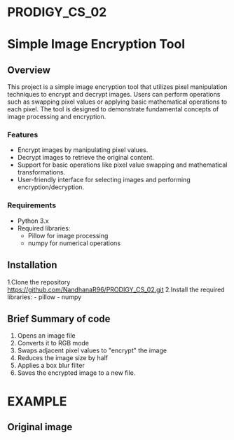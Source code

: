 # PRODIGY_CS_02

# Simple Image Encryption Tool

## Overview
This project is a simple image encryption tool that utilizes pixel manipulation techniques to encrypt and decrypt images. Users can perform operations such as swapping pixel values or applying basic mathematical operations to each pixel. The tool is designed to demonstrate fundamental concepts of image processing and encryption.

### Features
 - Encrypt images by manipulating pixel values.
 - Decrypt images to retrieve the original content.
 - Support for basic operations like pixel value swapping and mathematical transformations.
 - User-friendly interface for selecting images and performing encryption/decryption.
### Requirements
 - Python 3.x
 - Required libraries:
    - Pillow for image processing
    - numpy for numerical operations

## Installation
  1.Clone the repository
     https://github.com/NandhanaR96/PRODIGY_CS_02.git
  2.Install the required libraries:
      - pillow
      - numpy
## Brief Summary of code
  1. Opens an image file
  2. Converts it to RGB mode
  3. Swaps adjacent pixel values to "encrypt" the image
  4. Reduces the image size by half
  5. Applies a box blur filter
  6. Saves the encrypted image to a new file.

# EXAMPLE
## Original image
  







